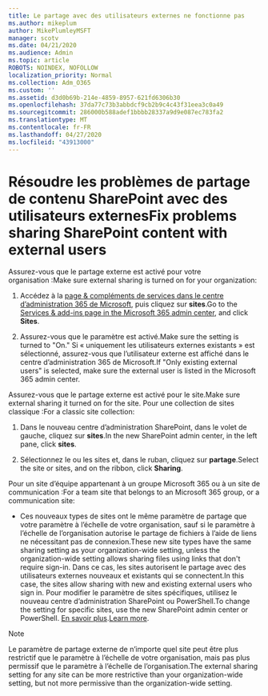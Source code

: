 ```yaml
---
title: Le partage avec des utilisateurs externes ne fonctionne pas
ms.author: mikeplum
author: MikePlumleyMSFT
manager: scotv
ms.date: 04/21/2020
ms.audience: Admin
ms.topic: article
ROBOTS: NOINDEX, NOFOLLOW
localization_priority: Normal
ms.collection: Adm_O365
ms.custom: ''
ms.assetid: d3d0b69b-214e-4859-8957-621fd6306b30
ms.openlocfilehash: 37da77c73b3abbdcf9cb2b9c4c43f31eea3c0a49
ms.sourcegitcommit: 286000b588adef1bbbb28337a9d9e087ec783fa2
ms.translationtype: MT
ms.contentlocale: fr-FR
ms.lasthandoff: 04/27/2020
ms.locfileid: "43913000"
---
```

# <a name="fix-problems-sharing-sharepoint-content-with-external-users"></a><span data-ttu-id="760c0-102">Résoudre les problèmes de partage de contenu SharePoint avec des utilisateurs externes</span><span class="sxs-lookup"><span data-stu-id="760c0-102">Fix problems sharing SharePoint content with external users</span></span>

<span data-ttu-id="760c0-103">Assurez-vous que le partage externe est activé pour votre organisation :</span><span class="sxs-lookup"><span data-stu-id="760c0-103">Make sure external sharing is turned on for your organization:</span></span>
  
1. <span data-ttu-id="760c0-104">Accédez à la [page &amp; compléments de services dans le centre d’administration 365 de Microsoft](https://portal.office.com/adminportal/home#/Settings/ServicesAndAddIns), puis cliquez sur **sites**.</span><span class="sxs-lookup"><span data-stu-id="760c0-104">Go to the [Services &amp; add-ins page in the Microsoft 365 admin center](https://portal.office.com/adminportal/home#/Settings/ServicesAndAddIns), and click **Sites**.</span></span>
    
2. <span data-ttu-id="760c0-105">Assurez-vous que le paramètre est activé.</span><span class="sxs-lookup"><span data-stu-id="760c0-105">Make sure the setting is turned to "On."</span></span> <span data-ttu-id="760c0-106">Si « uniquement les utilisateurs externes existants » est sélectionné, assurez-vous que l’utilisateur externe est affiché dans le centre d’administration 365 de Microsoft.</span><span class="sxs-lookup"><span data-stu-id="760c0-106">If "Only existing external users" is selected, make sure the external user is listed in the Microsoft 365 admin center.</span></span>
    
<span data-ttu-id="760c0-107">Assurez-vous que le partage externe est activé pour le site.</span><span class="sxs-lookup"><span data-stu-id="760c0-107">Make sure external sharing it turned on for the site.</span></span> <span data-ttu-id="760c0-108">Pour une collection de sites classique :</span><span class="sxs-lookup"><span data-stu-id="760c0-108">For a classic site collection:</span></span>
  
1. <span data-ttu-id="760c0-109">Dans le nouveau centre d’administration SharePoint, dans le volet de gauche, cliquez sur **sites**.</span><span class="sxs-lookup"><span data-stu-id="760c0-109">In the new SharePoint admin center, in the left pane, click **sites**.</span></span>
    
2. <span data-ttu-id="760c0-110">Sélectionnez le ou les sites et, dans le ruban, cliquez sur **partage**.</span><span class="sxs-lookup"><span data-stu-id="760c0-110">Select the site or sites, and on the ribbon, click **Sharing**.</span></span>
    
<span data-ttu-id="760c0-111">Pour un site d’équipe appartenant à un groupe Microsoft 365 ou à un site de communication :</span><span class="sxs-lookup"><span data-stu-id="760c0-111">For a team site that belongs to an Microsoft 365 group, or a communication site:</span></span>
  
- <span data-ttu-id="760c0-112">Ces nouveaux types de sites ont le même paramètre de partage que votre paramètre à l’échelle de votre organisation, sauf si le paramètre à l’échelle de l’organisation autorise le partage de fichiers à l’aide de liens ne nécessitant pas de connexion.</span><span class="sxs-lookup"><span data-stu-id="760c0-112">These new site types have the same sharing setting as your organization-wide setting, unless the organization-wide setting allows sharing files using links that don't require sign-in.</span></span> <span data-ttu-id="760c0-113">Dans ce cas, les sites autorisent le partage avec des utilisateurs externes nouveaux et existants qui se connectent.</span><span class="sxs-lookup"><span data-stu-id="760c0-113">In this case, the sites allow sharing with new and existing external users who sign in.</span></span> <span data-ttu-id="760c0-114">Pour modifier le paramètre de sites spécifiques, utilisez le nouveau centre d’administration SharePoint ou PowerShell.</span><span class="sxs-lookup"><span data-stu-id="760c0-114">To change the setting for specific sites, use the new SharePoint admin center or PowerShell.</span></span> <span data-ttu-id="760c0-115">[En savoir plus](https://go.microsoft.com/fwlink/?linkid=871863).</span><span class="sxs-lookup"><span data-stu-id="760c0-115">[Learn more](https://go.microsoft.com/fwlink/?linkid=871863).</span></span>
    
> [!NOTE]
> <span data-ttu-id="760c0-116">Le paramètre de partage externe de n’importe quel site peut être plus restrictif que le paramètre à l’échelle de votre organisation, mais pas plus permissif que le paramètre à l’échelle de l’organisation.</span><span class="sxs-lookup"><span data-stu-id="760c0-116">The external sharing setting for any site can be more restrictive than your organization-wide setting, but not more permissive than the organization-wide setting.</span></span> 
  

